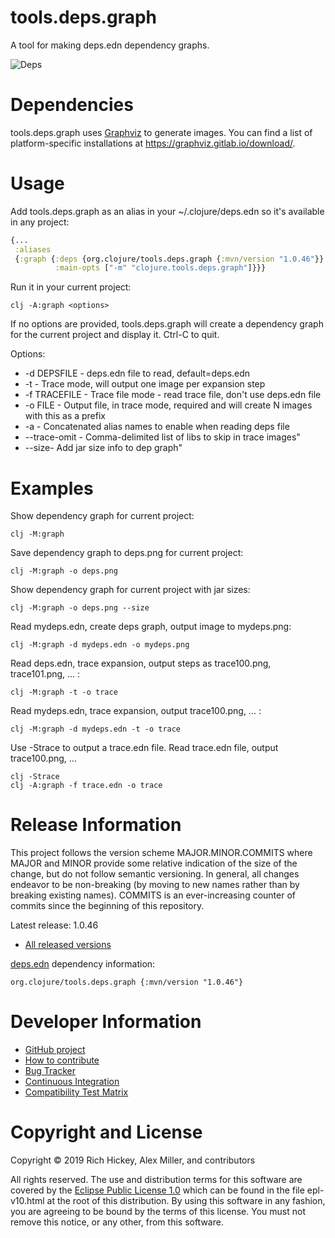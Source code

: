 tools.deps.graph
========================================

A tool for making deps.edn dependency graphs.

![Deps](deps.png)

# Dependencies

tools.deps.graph uses [Graphviz](https://www.graphviz.org/) to generate images. You can find a list of platform-specific installations at https://graphviz.gitlab.io/download/.

# Usage

Add tools.deps.graph as an alias in your ~/.clojure/deps.edn so it's available in any project:

```clojure
{...
 :aliases
 {:graph {:deps {org.clojure/tools.deps.graph {:mvn/version "1.0.46"}}
          :main-opts ["-m" "clojure.tools.deps.graph"]}}}
```

Run it in your current project:

```
clj -A:graph <options>
```

If no options are provided, tools.deps.graph will create a dependency graph for the current project and display it. Ctrl-C to quit.

Options:

* -d DEPSFILE - deps.edn file to read, default=deps.edn
* -t - Trace mode, will output one image per expansion step
* -f TRACEFILE - Trace file mode - read trace file, don't use deps.edn file
* -o FILE - Output file, in trace mode, required and will create N images with this as a prefix
* -a - Concatenated alias names to enable when reading deps file
* --trace-omit - Comma-delimited list of libs to skip in trace images"
* --size- Add jar size info to dep graph"

# Examples

Show dependency graph for current project:

```
clj -M:graph
```

Save dependency graph to deps.png for current project:

```
clj -M:graph -o deps.png
```

Show dependency graph for current project with jar sizes:

```
clj -M:graph -o deps.png --size
```

Read mydeps.edn, create deps graph, output image to mydeps.png:

```
clj -M:graph -d mydeps.edn -o mydeps.png
```

Read deps.edn, trace expansion, output steps as trace100.png, trace101.png, ... :

```
clj -M:graph -t -o trace
```

Read mydeps.edn, trace expansion, output trace100.png, ... :

```
clj -M:graph -d mydeps.edn -t -o trace
```

Use -Strace to output a trace.edn file.
Read trace.edn file, output trace100.png, ...

```
clj -Strace
clj -A:graph -f trace.edn -o trace
```

# Release Information

This project follows the version scheme MAJOR.MINOR.COMMITS where MAJOR and MINOR provide some relative indication of the size of the change, but do not follow semantic versioning. In general, all changes endeavor to be non-breaking (by moving to new names rather than by breaking existing names). COMMITS is an ever-increasing counter of commits since the beginning of this repository.

Latest release: 1.0.46

* [All released versions](http://search.maven.org/#search%7Cgav%7C1%7Cg%3A%22org.clojure%22%20AND%20a%3A%22tools.deps.graph%22)

[deps.edn](https://clojure.org/guides/deps_and_cli) dependency information:

```
org.clojure/tools.deps.graph {:mvn/version "1.0.46"}
```

# Developer Information

* [GitHub project](https://github.com/clojure/tools.deps.graph)
* [How to contribute](https://clojure.org/community/contributing)
* [Bug Tracker](https://dev.clojure.org/jira/browse/TDEPS)
* [Continuous Integration](https://build.clojure.org/job/tools.deps.graph/)
* [Compatibility Test Matrix](https://build.clojure.org/job/tools.deps.graph-test-matrix/)

# Copyright and License

Copyright © 2019 Rich Hickey, Alex Miller, and contributors

All rights reserved. The use and
distribution terms for this software are covered by the
[Eclipse Public License 1.0] which can be found in the file
epl-v10.html at the root of this distribution. By using this software
in any fashion, you are agreeing to be bound by the terms of this
license. You must not remove this notice, or any other, from this
software.

[Eclipse Public License 1.0]: http://opensource.org/licenses/eclipse-1.0.php
